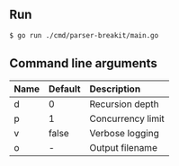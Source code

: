 
## Run

```bash
$ go run ./cmd/parser-breakit/main.go
```

## Command line arguments

| Name | Default | Description       |
| :--- | :------ | :---------------- |
|  d   | 0       | Recursion depth   |
|  p   | 1       | Concurrency limit |
|  v   | false   | Verbose logging   |
|  o   | -       | Output filename   |
